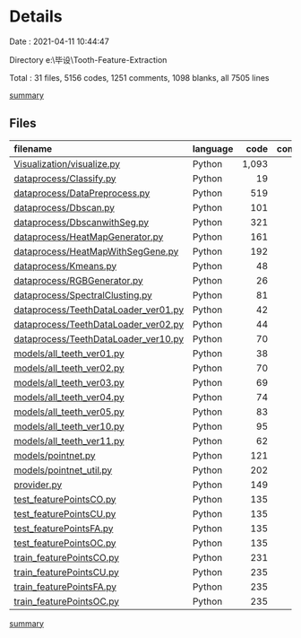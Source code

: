 # Details

Date : 2021-04-11 10:44:47

Directory e:\毕设\Tooth-Feature-Extraction

Total : 31 files,  5156 codes, 1251 comments, 1098 blanks, all 7505 lines

[summary](results.md)

## Files
| filename | language | code | comment | blank | total |
| :--- | :--- | ---: | ---: | ---: | ---: |
| [Visualization/visualize.py](/Visualization/visualize.py) | Python | 1,093 | 383 | 261 | 1,737 |
| [dataprocess/Classify.py](/dataprocess/Classify.py) | Python | 19 | 1 | 1 | 21 |
| [dataprocess/DataPreprocess.py](/dataprocess/DataPreprocess.py) | Python | 519 | 26 | 48 | 593 |
| [dataprocess/Dbscan.py](/dataprocess/Dbscan.py) | Python | 101 | 63 | 14 | 178 |
| [dataprocess/DbscanwithSeg.py](/dataprocess/DbscanwithSeg.py) | Python | 321 | 92 | 50 | 463 |
| [dataprocess/HeatMapGenerator.py](/dataprocess/HeatMapGenerator.py) | Python | 161 | 0 | 9 | 170 |
| [dataprocess/HeatMapWithSegGene.py](/dataprocess/HeatMapWithSegGene.py) | Python | 192 | 0 | 16 | 208 |
| [dataprocess/Kmeans.py](/dataprocess/Kmeans.py) | Python | 48 | 9 | 11 | 68 |
| [dataprocess/RGBGenerator.py](/dataprocess/RGBGenerator.py) | Python | 26 | 5 | 4 | 35 |
| [dataprocess/SpectralClusting.py](/dataprocess/SpectralClusting.py) | Python | 81 | 47 | 20 | 148 |
| [dataprocess/TeethDataLoader_ver01.py](/dataprocess/TeethDataLoader_ver01.py) | Python | 42 | 11 | 12 | 65 |
| [dataprocess/TeethDataLoader_ver02.py](/dataprocess/TeethDataLoader_ver02.py) | Python | 44 | 12 | 12 | 68 |
| [dataprocess/TeethDataLoader_ver10.py](/dataprocess/TeethDataLoader_ver10.py) | Python | 70 | 14 | 17 | 101 |
| [models/all_teeth_ver01.py](/models/all_teeth_ver01.py) | Python | 38 | 3 | 6 | 47 |
| [models/all_teeth_ver02.py](/models/all_teeth_ver02.py) | Python | 70 | 5 | 27 | 102 |
| [models/all_teeth_ver03.py](/models/all_teeth_ver03.py) | Python | 69 | 3 | 26 | 98 |
| [models/all_teeth_ver04.py](/models/all_teeth_ver04.py) | Python | 74 | 141 | 52 | 267 |
| [models/all_teeth_ver05.py](/models/all_teeth_ver05.py) | Python | 83 | 141 | 52 | 276 |
| [models/all_teeth_ver10.py](/models/all_teeth_ver10.py) | Python | 95 | 16 | 29 | 140 |
| [models/all_teeth_ver11.py](/models/all_teeth_ver11.py) | Python | 62 | 12 | 24 | 98 |
| [models/pointnet.py](/models/pointnet.py) | Python | 121 | 0 | 21 | 142 |
| [models/pointnet_util.py](/models/pointnet_util.py) | Python | 202 | 96 | 34 | 332 |
| [provider.py](/provider.py) | Python | 149 | 79 | 24 | 252 |
| [test_featurePointsCO.py](/test_featurePointsCO.py) | Python | 135 | 7 | 24 | 166 |
| [test_featurePointsCU.py](/test_featurePointsCU.py) | Python | 135 | 7 | 24 | 166 |
| [test_featurePointsFA.py](/test_featurePointsFA.py) | Python | 135 | 7 | 24 | 166 |
| [test_featurePointsOC.py](/test_featurePointsOC.py) | Python | 135 | 7 | 24 | 166 |
| [train_featurePointsCO.py](/train_featurePointsCO.py) | Python | 231 | 22 | 58 | 311 |
| [train_featurePointsCU.py](/train_featurePointsCU.py) | Python | 235 | 14 | 58 | 307 |
| [train_featurePointsFA.py](/train_featurePointsFA.py) | Python | 235 | 14 | 58 | 307 |
| [train_featurePointsOC.py](/train_featurePointsOC.py) | Python | 235 | 14 | 58 | 307 |

[summary](results.md)